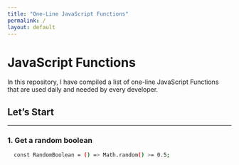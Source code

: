 ```yaml
---
title: "One-Line JavaScript Functions"
permalink: /
layout: default
---
```


# JavaScript Functions

In this repository, I have compiled a list of one-line JavaScript Functions that are used daily and needed by every developer.

## Let’s Start
---
### 1. Get a random boolean

```bash
  const RandomBoolean = () => Math.random() >= 0.5;
```

